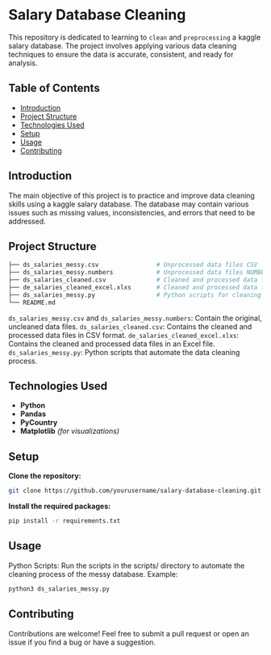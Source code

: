 # Salary Database Cleaning

This repository is dedicated to learning to `clean` and `preprocessing` a kaggle salary database.
The project involves applying various data cleaning techniques to ensure the data is accurate, consistent, and ready for analysis.

## Table of Contents

- [Introduction](#introduction)
- [Project Structure](#project-structure)
- [Technologies Used](#technologies-used)
- [Setup](#setup)
- [Usage](#usage)
- [Contributing](#contributing)

## Introduction

The main objective of this project is to practice and improve data cleaning skills using a kaggle salary database.
The database may contain various issues such as missing values, inconsistencies, and errors that need to be addressed.

## Project Structure

```bash
├── ds_salaries_messy.csv                # Unprocessed data files CSV
├── ds_salaries_messy.numbers            # Unprocessed data files NUMBERS
├── ds_salaries_cleaned.csv              # Cleaned and processed data files CSV
├── de_salaries_cleaned_excel.xlxs       # Cleaned and processed data files EXCEL
├── ds_salaries_messy.py                 # Python scripts for cleaning and processing data
└── README.md
```
`ds_salaries_messy.csv` and `ds_salaries_messy.numbers`: Contain the original, uncleaned data files.
`ds_salaries_cleaned.csv`: Contains the cleaned and processed data files in CSV format.
`de_salaries_cleaned_excel.xlxs`: Contains the cleaned and processed data files in an Excel file.
`ds_salaries_messy.py`: Python scripts that automate the data cleaning process.


## Technologies Used

- **Python**
- **Pandas**
- **PyCountry**
- **Matplotlib** *(for visualizations)*

## Setup

**Clone the repository:**
```bash
git clone https://github.com/yourusername/salary-database-cleaning.git
```
**Install the required packages:**
```bash
pip install -r requirements.txt
```

## Usage

Python Scripts: Run the scripts in the scripts/ directory to automate the cleaning process of the messy database.
Example:
```bash
python3 ds_salaries_messy.py
```

## Contributing

Contributions are welcome! Feel free to submit a pull request or open an issue if you find a bug or have a suggestion.
